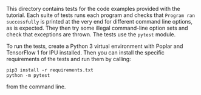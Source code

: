 <!-- Copyright (c) 2021 Graphcore Ltd. All rights reserved. -->
This directory contains tests for the code examples provided with the tutorial. Each suite of tests runs each program and checks that `Program ran successfully` is printed at the very end for different command line options, as is expected. They then try some illegal command-line option sets and check that exceptions are thrown. The tests use the `pytest` module.

To run the tests, create a Python 3 virtual environment with Poplar and TensorFlow 1 for IPU installed. Then you can install the specific requirements of the tests and run them by calling:

```
pip3 install -r requirements.txt
python -m pytest
```

from the command line.

